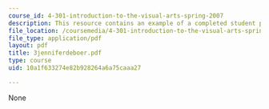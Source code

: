 ```yaml
---
course_id: 4-301-introduction-to-the-visual-arts-spring-2007
description: This resource contains an example of a completed student project.
file_location: /coursemedia/4-301-introduction-to-the-visual-arts-spring-2007/10a1f633274e82b928264a6a75caaa27_3jenniferdeboer.pdf
file_type: application/pdf
layout: pdf
title: 3jenniferdeboer.pdf
type: course
uid: 10a1f633274e82b928264a6a75caaa27

---
```

None